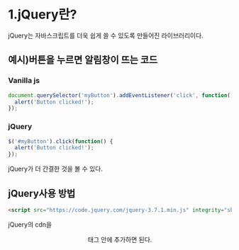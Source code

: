 # 1.jQuery란?

jQuery는 자바스크립트를 더욱 쉽게 쓸 수 있도록 만들어진 라이브러리이다.

## 예시)버튼을 누르면 알림창이 뜨는 코드

### Vanilla js

```jsx
document.querySelector('myButton').addEventListener('click', function() {
  alert('Button clicked!');
});
```

### jQuery

```jsx
$('#myButton').click(function() {
  alert('Button clicked!');
});
```

jQuery가 더 간결한 것을 볼 수 있다.

## jQuery사용 방법

```html
<script src="https://code.jquery.com/jquery-3.7.1.min.js" integrity="sha256-/JqT3SQfawRcv/BIHPThkBvs0OEvtFFmqPF/lYI/Cxo=" crossorigin="anonymous"></script>
```

jQuery의 cdn을 <header>태그 안에 추가하면 된다.
